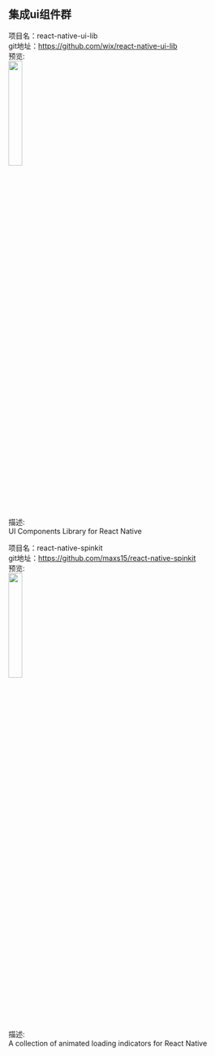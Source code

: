 ## 集成ui组件群<br>

项目名：react-native-ui-lib<br>
git地址：https://github.com/wix/react-native-ui-lib<br>
预览:<br>
<img src="https://cloud.githubusercontent.com/assets/1780255/24791489/f5db80f4-1b82-11e7-8538-5a3388fb4345.png" width="23%"/>
<br>
描述:<br>
UI Components Library for React Native
<br>


项目名：react-native-spinkit<br>
git地址：https://github.com/maxs15/react-native-spinkit<br>
预览:<br>
<img src="https://camo.githubusercontent.com/eab0143bfba13bd46819282dc420e4ed39fe17b3/687474703a2f2f692e696d6775722e636f6d2f41774a73616b552e676966" width="23%"/>
<br>
描述:<br>
A collection of animated loading indicators for React Native
<br>
